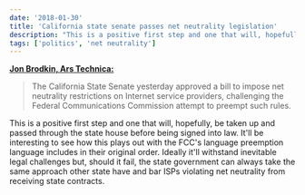 ```yaml
---
date: '2018-01-30'
title: 'California state senate passes net neutrality legislation'
description: "This is a positive first step and one that will, hopefully, be taken up and passed through the state house before being signed into law. It'll be interesting to see how this plays out with the FCC's language preemption language includes in their original order."
tags: ['politics', 'net neutrality']
---
```


**[Jon Brodkin, Ars Technica:](https://arstechnica.com/?p=1251427)**

> The California State Senate yesterday approved a bill to impose net neutrality restrictions on Internet service providers, challenging the Federal Communications Commission attempt to preempt such rules.<!-- excerpt -->

This is a positive first step and one that will, hopefully, be taken up and passed through the state house before being signed into law. It'll be interesting to see how this plays out with the FCC's language preemption language includes in their original order. Ideally it'll withstand inevitable legal challenges but, should it fail, the state government can always take the same approach other state have and bar ISPs violating net neutrality from receiving state contracts.
